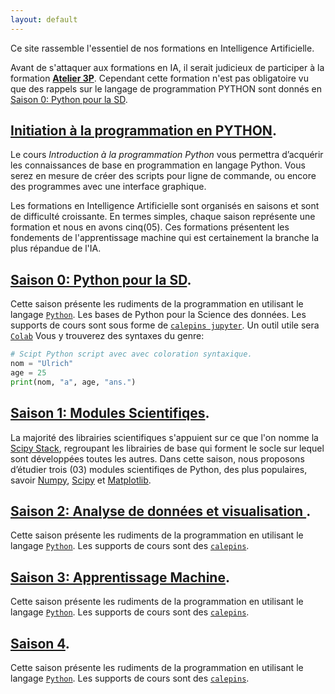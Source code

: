 ```yaml
---
layout: default
---
```




Ce site rassemble l'essentiel de nos formations en Intelligence Artificielle. 

Avant de s'attaquer aux formations en IA, il serait judicieux de participer à la formation [**Atelier 3P**](https://ai-technipreneurs.github.io/site-officiel-atelier-3-P/).
Cependant cette formation n'est pas obligatoire vu que des rappels sur le langage de programmation PYTHON sont donnés en [Saison 0: Python pour la SD](./saison-0.html).

## [Initiation à la programmation en PYTHON](./programmation-en-python.html).
Le cours _Introduction à la programmation Python_ vous permettra d’acquérir les connaissances de base en programmation en langage Python. Vous serez en mesure de créer des scripts pour ligne de commande, ou encore des programmes avec une interface graphique.


Les formations en Intelligence Artificielle sont organisés en saisons et sont de difficulté croissante. En termes simples, chaque saison représente une formation et nous en avons cinq(05). Ces formations présentent les fondements de l'apprentissage machine qui est certainement la branche la plus répandue de l'IA.


## [Saison 0: Python pour la SD](./saison-0.html).
Cette saison présente les rudiments de la programmation en utilisant le langage [`Python`](https://www.python.org/). Les bases de Python pour la Science des données. Les supports de cours sont sous forme de
[`calepins jupyter`](https://jupyter.org/). Un outil utile sera [`Colab`](https://colab.research.google.com/notebooks/welcome.ipynb?hl=fr)
Vous y trouverez des syntaxes du genre:

```python
# Scipt Python script avec avec coloration syntaxique.
nom = "Ulrich"
age = 25
print(nom, "a", age, "ans.")
```


## [Saison 1: Modules Scientifiqes](./saison-1.html).
La majorité des librairies scientifiques s'appuient sur ce que l'on nomme la [Scipy Stack](https://www.scipy.org/stackspec.html), regroupant les librairies de base qui forment le socle sur lequel sont développées toutes les autres. Dans cette saison, nous proposons d’étudier trois (03) modules scientifiqes de Python, des plus populaires, savoir [Numpy](http://www.numpy.org/), [Scipy](http://docs.scipy.org/doc/scipy/reference/) et [Matplotlib](http://matplotlib.org/).



## [Saison 2: Analyse de données et visualisation ](./saison-2.html).
Cette saison présente les rudiments de la programmation en utilisant le langage [`Python`](./another-page.html). Les supports de cours sont des
[`calepins`](./another-page.html).


## [Saison 3: Apprentissage Machine](./saison-3.html).
Cette saison présente les rudiments de la programmation en utilisant le langage [`Python`](./another-page.html). Les supports de cours sont des
[`calepins`](./another-page.html).

## [Saison 4](./saison-4.html).
Cette saison présente les rudiments de la programmation en utilisant le langage [`Python`](./another-page.html). Les supports de cours sont des
[`calepins`](./another-page.html).




